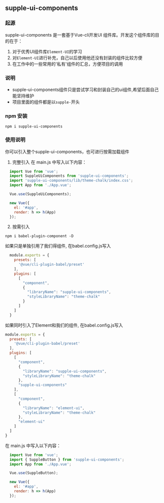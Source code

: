 ## supple-ui-components

### 起源

supple-ui-components 是一套基于Vue-cli开发UI 组件库。开发这个组件库的目的在于：
1. 对于优秀UI组件库`Element-UI`的学习
2. 对`Element-UI`进行补充，自己以后使用他还没有封装的组件比较方便
3. 在工作中的一些常用的'私有'组件的汇总，方便项目的调用

### 说明

- supple-ui-components组件只是尝试学习和封装自己的ui组件,希望后面自己能坚持维护
- 项目里面的组件都是以`supple-`开头

### npm 安装
```
npm i supple-ui-components
```

### 使用说明

你可以引入整个supple-ui-components，也可进行按需加载组件
1. 完整引入
在 main.js 中写入以下内容：

```js
  import Vue from 'vue';
  import SuppleUiComponents from 'supple-ui-components';
  import 'supple-ui-components/lib/theme-chalk/index.css';
  import App from './App.vue';

  Vue.use(SuppleUiComponents);

  new Vue({
    el: '#app',
    render: h => h(App)
  });
```
2. 按需引入

```shell
npm i babel-plugin-component -D
```

如果只是单独引用了我们得组件, 在babel.config.js写入

```js
  module.exports = {
    presets: [
      '@vue/cli-plugin-babel/preset'
    ],
    plugins: [
      [
        "component",
        {
          "libraryName": "supple-ui-components",
          "styleLibraryName": "theme-chalk"
        }
      ]
    ]
  }
```

如果同时引入了Element和我们的组件, 在babel.config.js写入

```js
module.exports = {
  presets: [
    '@vue/cli-plugin-babel/preset'
  ],
  plugins: [
    [
      "component",
      {
        "libraryName": "supple-ui-components",
        "styleLibraryName": "theme-chalk"
      },
      "supple-ui-components"
    ],
    [
      "component",
      {
        "libraryName": "element-ui",
        "styleLibraryName": "theme-chalk"
      },
      "element-ui"
    ]
  ]
}
```

在 main.js 中写入以下内容：

```js
  import Vue from 'vue';
  import { SuppleButton } from 'supple-ui-components';
  import App from './App.vue';

  Vue.use(SuppleButton);

  new Vue({
    el: '#app',
    render: h => h(App)
  });
```